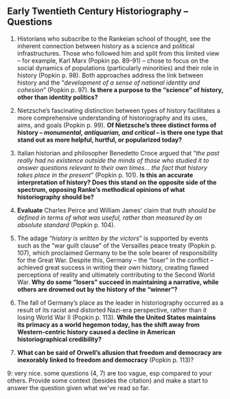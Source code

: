 ## Early Twentieth Century Historiography – Questions

1. Historians who subscribe to the Rankeian school of thought, see the inherent connection between history as a science and political infrastructures. Those who followed him and split from this limited view – for example, Karl Marx (Popkin pp. 89-91) – chose to focus on the social dynamics of populations (particularly minorities) and their role in history (Popkin p. 98). Both approaches address the link between history and the “_development of a sense of national identity and cohesion_” (Popkin p. 97).
**Is there a purpose to the “science” of history, other than identity politics?**

2. Nietzsche’s fascinating distinction between types of history facilitates a more comprehensive understanding of historiography and its uses, aims, and goals (Popkin p. 99).
**Of Nietzsche’s three distinct forms of history – _monumental, antiquarian, and critical_ – is there one type that stand out as more helpful, hurtful, or popularized today?**

3. Italian historian and philosopher Benedetto Croce argued that “_the past really had no existence outside the minds of those who studied it to answer questions relevant to their own times... the fact that history takes place in the present_” (Popkin p. 101).
**Is this an accurate interpretation of history? Does this stand on the opposite side of the spectrum, opposing Ranke’s methodical opinions of what historiography should be?**

4. **Evaluate** Charles Peirce and William James’ claim that _truth should be defined in terms of what was useful, rather than measured by an absolute standard_ (Popkin p. 104).

5. The adage “_history is written by the victors_” is supported by events such as the “war guilt clause” of the Versailles peace treaty (Popkin p. 107), which proclaimed Germany to be the sole bearer of responsibility for the Great War. Despite this, Germany – the “loser” in the conflict – achieved great success in writing their _own_ history, creating flawed perceptions of reality and ultimately contributing to the Second World War.
**Why do some “losers” succeed in maintaining a narrative, while others are drowned out by the history of the “winner”?**

6. The fall of Germany’s place as the leader in historiography occurred as a result of its racist and distorted Nazi-era perspective, rather than it losing World War II (Popkin p. 113).
**While the United States maintains its primacy as a world hegemon today, has the shift away from Western-centric history caused a decline in American historiographical credibility?**

7. **What can be said of Orwell’s allusion that freedom and democracy are inexorably linked to freedom and democracy** (Popkin p. 113)?

9: very nice. some questions (4, 7) are too vague, esp compared to your others. Provide some context (besides the citation) and make a start to answer the question given what we've read so far.
